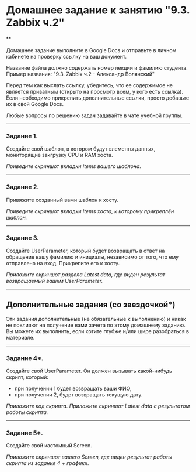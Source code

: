 # Домашнее задание к занятию "9.3. Zabbix ч.2"
**

Домашнее задание выполните в Google Docs и отправьте в личном кабинете на проверку ссылку на ваш документ.

Название файла должно содержать номер лекции и фамилию студента. Пример названия: "9.3. Zabbix ч.2 - Александр Волянский"

Перед тем как выслать ссылку, убедитесь, что ее содержимое не является приватным (открыто на просмотр всем, у кого есть ссылка). Если необходимо прикрепить дополнительные ссылки, просто добавьте их в свой Google Docs.

Любые вопросы по решению задач задавайте в чате учебной группы.

---

### Задание 1. 

Создайте свой шаблон, в котором будут элементы данных, мониторящие закгрузку CPU и RAM хоста.

*Приведите скриншот вкладки Items вашего шаблона.*

---

### Задание 2. 

Привяжите созданный вами шаблон к хосту.

*Приведите скриншот вкладки Items хоста, к которому прикреплён шаблон.*

---

### Задание 3. 

Создайте UserParameter, который будет возвращать в ответ на обращение вашу фамилию и инициалы, независимо от того, что ему отправлено на вход. Прикрепите его к хосту.

*Приложите скриншот раздела Latest data, где виден результат возвращаемый вашим UserParameter.*

---
## Дополнительные задания (со звездочкой*)

Эти задания дополнительные (не обязательные к выполнению) и никак не повлияют на получение вами зачета по этому домашнему заданию. Вы можете их выполнить, если хотите глубже и/или шире разобраться в материале.

---

### Задание 4*. 

Создайте свой UserParameter. Он должен вызывать какой-нибудь скрипт, который:

- при получении 1 будет возвращать ваши ФИО,
- при получении 2, будет возвращать текущую дату.

*Приложите код скрипта.*
*Приложите скриншот Latest data с результатом работы скрипта.*

---

### Задание 5*. 

Создайте свой кастомный Screen.

*Приложите скриншот вашего Screen, где виден результат работы скрипта из задания 4 + графики.*